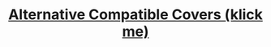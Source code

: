<h1 align="center"><a href="https://github.com/Ramalama2/Voron-2-Mods/tree/main/Front_Idlers/Voron 2.4/STL/Covers">Alternative Compatible Covers (klick me)</a></h1>